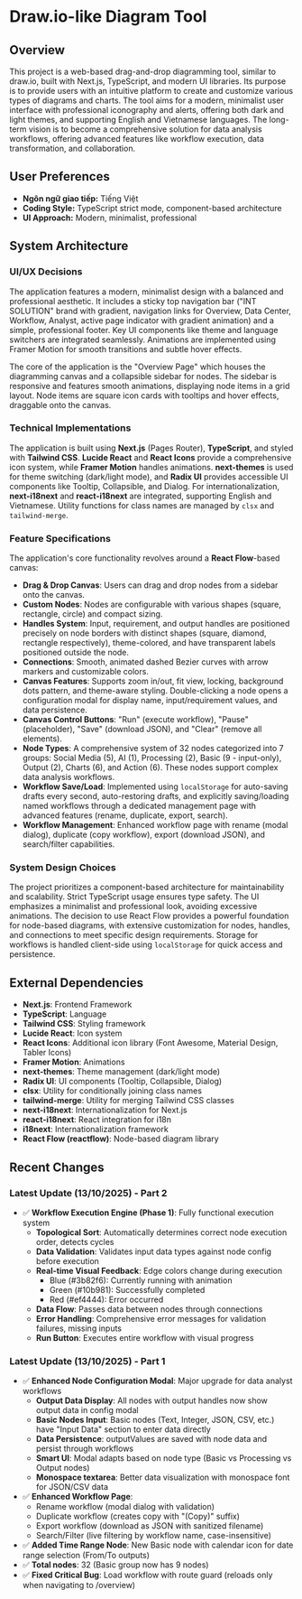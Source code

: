 # Draw.io-like Diagram Tool

## Overview
This project is a web-based drag-and-drop diagramming tool, similar to draw.io, built with Next.js, TypeScript, and modern UI libraries. Its purpose is to provide users with an intuitive platform to create and customize various types of diagrams and charts. The tool aims for a modern, minimalist user interface with professional iconography and alerts, offering both dark and light themes, and supporting English and Vietnamese languages. The long-term vision is to become a comprehensive solution for data analysis workflows, offering advanced features like workflow execution, data transformation, and collaboration.

## User Preferences
- **Ngôn ngữ giao tiếp:** Tiếng Việt
- **Coding Style:** TypeScript strict mode, component-based architecture
- **UI Approach:** Modern, minimalist, professional

## System Architecture

### UI/UX Decisions
The application features a modern, minimalist design with a balanced and professional aesthetic. It includes a sticky top navigation bar ("INT SOLUTION" brand with gradient, navigation links for Overview, Data Center, Workflow, Analyst, active page indicator with gradient animation) and a simple, professional footer. Key UI components like theme and language switchers are integrated seamlessly. Animations are implemented using Framer Motion for smooth transitions and subtle hover effects.

The core of the application is the "Overview Page" which houses the diagramming canvas and a collapsible sidebar for nodes. The sidebar is responsive and features smooth animations, displaying node items in a grid layout. Node items are square icon cards with tooltips and hover effects, draggable onto the canvas.

### Technical Implementations
The application is built using **Next.js** (Pages Router), **TypeScript**, and styled with **Tailwind CSS**. **Lucide React** and **React Icons** provide a comprehensive icon system, while **Framer Motion** handles animations. **next-themes** is used for theme switching (dark/light mode), and **Radix UI** provides accessible UI components like Tooltip, Collapsible, and Dialog. For internationalization, **next-i18next** and **react-i18next** are integrated, supporting English and Vietnamese. Utility functions for class names are managed by `clsx` and `tailwind-merge`.

### Feature Specifications
The application's core functionality revolves around a **React Flow**-based canvas:
- **Drag & Drop Canvas**: Users can drag and drop nodes from a sidebar onto the canvas.
- **Custom Nodes**: Nodes are configurable with various shapes (square, rectangle, circle) and compact sizing.
- **Handles System**: Input, requirement, and output handles are positioned precisely on node borders with distinct shapes (square, diamond, rectangle respectively), theme-colored, and have transparent labels positioned outside the node.
- **Connections**: Smooth, animated dashed Bezier curves with arrow markers and customizable colors.
- **Canvas Features**: Supports zoom in/out, fit view, locking, background dots pattern, and theme-aware styling. Double-clicking a node opens a configuration modal for display name, input/requirement values, and data persistence.
- **Canvas Control Buttons**: "Run" (execute workflow), "Pause" (placeholder), "Save" (download JSON), and "Clear" (remove all elements).
- **Node Types**: A comprehensive system of 32 nodes categorized into 7 groups: Social Media (5), AI (1), Processing (2), Basic (9 - input-only), Output (2), Charts (6), and Action (6). These nodes support complex data analysis workflows.
- **Workflow Save/Load**: Implemented using `localStorage` for auto-saving drafts every second, auto-restoring drafts, and explicitly saving/loading named workflows through a dedicated management page with advanced features (rename, duplicate, export, search).
- **Workflow Management**: Enhanced workflow page with rename (modal dialog), duplicate (copy workflow), export (download JSON), and search/filter capabilities.

### System Design Choices
The project prioritizes a component-based architecture for maintainability and scalability. Strict TypeScript usage ensures type safety. The UI emphasizes a minimalist and professional look, avoiding excessive animations. The decision to use React Flow provides a powerful foundation for node-based diagrams, with extensive customization for nodes, handles, and connections to meet specific design requirements. Storage for workflows is handled client-side using `localStorage` for quick access and persistence.

## External Dependencies
- **Next.js**: Frontend Framework
- **TypeScript**: Language
- **Tailwind CSS**: Styling framework
- **Lucide React**: Icon system
- **React Icons**: Additional icon library (Font Awesome, Material Design, Tabler Icons)
- **Framer Motion**: Animations
- **next-themes**: Theme management (dark/light mode)
- **Radix UI**: UI components (Tooltip, Collapsible, Dialog)
- **clsx**: Utility for conditionally joining class names
- **tailwind-merge**: Utility for merging Tailwind CSS classes
- **next-i18next**: Internationalization for Next.js
- **react-i18next**: React integration for i18n
- **i18next**: Internationalization framework
- **React Flow (reactflow)**: Node-based diagram library

## Recent Changes

### Latest Update (13/10/2025) - Part 2
- ✅ **Workflow Execution Engine (Phase 1)**: Fully functional execution system
  - **Topological Sort**: Automatically determines correct node execution order, detects cycles
  - **Data Validation**: Validates input data types against node config before execution
  - **Real-time Visual Feedback**: Edge colors change during execution
    - Blue (#3b82f6): Currently running with animation
    - Green (#10b981): Successfully completed
    - Red (#ef4444): Error occurred
  - **Data Flow**: Passes data between nodes through connections
  - **Error Handling**: Comprehensive error messages for validation failures, missing inputs
  - **Run Button**: Executes entire workflow with visual progress

### Latest Update (13/10/2025) - Part 1
- ✅ **Enhanced Node Configuration Modal**: Major upgrade for data analyst workflows
  - **Output Data Display**: All nodes with output handles now show output data in config modal
  - **Basic Nodes Input**: Basic nodes (Text, Integer, JSON, CSV, etc.) have "Input Data" section to enter data directly
  - **Data Persistence**: outputValues are saved with node data and persist through workflows
  - **Smart UI**: Modal adapts based on node type (Basic vs Processing vs Output nodes)
  - **Monospace textarea**: Better data visualization with monospace font for JSON/CSV data
- ✅ **Enhanced Workflow Page**: 
  - Rename workflow (modal dialog with validation)
  - Duplicate workflow (creates copy with "(Copy)" suffix)
  - Export workflow (download as JSON with sanitized filename)
  - Search/Filter (live filtering by workflow name, case-insensitive)
- ✅ **Added Time Range Node**: New Basic node with calendar icon for date range selection (From/To outputs)
- ✅ **Total nodes**: 32 (Basic group now has 9 nodes)
- ✅ **Fixed Critical Bug**: Load workflow with route guard (reloads only when navigating to /overview)